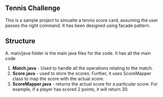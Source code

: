 ## Tennis Challenge
This is a sample project to simualte a tennis score card, assuming the user passes the right command. It has been designed using facade pattern.

## Structure
A. main/java folder is the main java files for the code. It has all the main code
  1. **Match.java** - Used to handle all the operations relating to the match.
  2. **Score.java** - used to store the scores. Further, it uses ScoreMapper class to map the score with the actual score.
  3. **ScoreMapper.java** - returns the actual score for a particular score. For example, if a player has scored 2 points, it will return 30.


